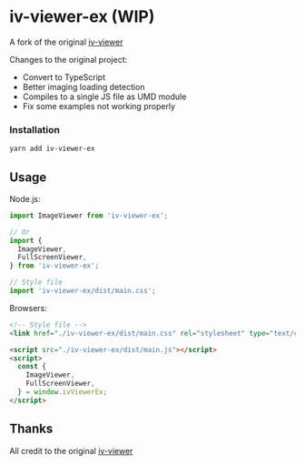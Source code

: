 # iv-viewer-ex (WIP)
A fork of the original [iv-viewer](https://github.com/s-yadav/iv-viewer)

Changes to the original project:
* Convert to TypeScript
* Better imaging loading detection
* Compiles to a single JS file as UMD module
* Fix some examples not working properly

### Installation
```sh
yarn add iv-viewer-ex
```

## Usage
Node.js:
```js
import ImageViewer from 'iv-viewer-ex';

// Or
import {
  ImageViewer,
  FullScreenViewer,
} from 'iv-viewer-ex';

// Style file
import 'iv-viewer-ex/dist/main.css';
```

Browsers:
```html
<!-- Style file -->
<link href="./iv-viewer-ex/dist/main.css" rel="stylesheet" type="text/css" />

<script src="./iv-viewer-ex/dist/main.js"></script>
<script>
  const {
    ImageViewer,
    FullScreenViewer,
  } = window.ivViewerEx;
</script>
```

## Thanks
All credit to the original [iv-viewer](https://github.com/s-yadav/iv-viewer)